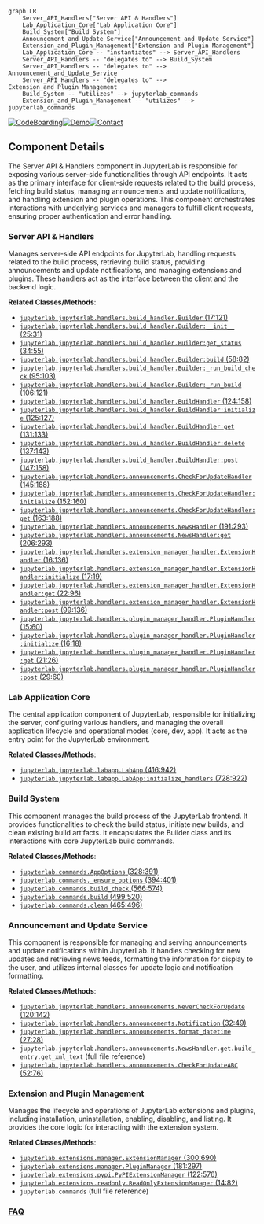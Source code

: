 ```mermaid
graph LR
    Server_API_Handlers["Server API & Handlers"]
    Lab_Application_Core["Lab Application Core"]
    Build_System["Build System"]
    Announcement_and_Update_Service["Announcement and Update Service"]
    Extension_and_Plugin_Management["Extension and Plugin Management"]
    Lab_Application_Core -- "instantiates" --> Server_API_Handlers
    Server_API_Handlers -- "delegates to" --> Build_System
    Server_API_Handlers -- "delegates to" --> Announcement_and_Update_Service
    Server_API_Handlers -- "delegates to" --> Extension_and_Plugin_Management
    Build_System -- "utilizes" --> jupyterlab_commands
    Extension_and_Plugin_Management -- "utilizes" --> jupyterlab_commands
```
[![CodeBoarding](https://img.shields.io/badge/Generated%20by-CodeBoarding-9cf?style=flat-square)](https://github.com/CodeBoarding/CodeBoarding)[![Demo](https://img.shields.io/badge/Try%20our-Demo-blue?style=flat-square)](https://www.codeboarding.org/demo)[![Contact](https://img.shields.io/badge/Contact%20us%20-%20contact@codeboarding.org-lightgrey?style=flat-square)](mailto:contact@codeboarding.org)

## Component Details

The Server API & Handlers component in JupyterLab is responsible for exposing various server-side functionalities through API endpoints. It acts as the primary interface for client-side requests related to the build process, fetching build status, managing announcements and update notifications, and handling extension and plugin operations. This component orchestrates interactions with underlying services and managers to fulfill client requests, ensuring proper authentication and error handling.

### Server API & Handlers
Manages server-side API endpoints for JupyterLab, handling requests related to the build process, retrieving build status, providing announcements and update notifications, and managing extensions and plugins. These handlers act as the interface between the client and the backend logic.


**Related Classes/Methods**:

- <a href="https://github.com/jupyterlab/jupyterlab/blob/master/jupyterlab/handlers/build_handler.py#L17-L121" target="_blank" rel="noopener noreferrer">`jupyterlab.jupyterlab.handlers.build_handler.Builder` (17:121)</a>
- <a href="https://github.com/jupyterlab/jupyterlab/blob/master/jupyterlab/handlers/build_handler.py#L25-L31" target="_blank" rel="noopener noreferrer">`jupyterlab.jupyterlab.handlers.build_handler.Builder:__init__` (25:31)</a>
- <a href="https://github.com/jupyterlab/jupyterlab/blob/master/jupyterlab/handlers/build_handler.py#L34-L55" target="_blank" rel="noopener noreferrer">`jupyterlab.jupyterlab.handlers.build_handler.Builder:get_status` (34:55)</a>
- <a href="https://github.com/jupyterlab/jupyterlab/blob/master/jupyterlab/handlers/build_handler.py#L58-L82" target="_blank" rel="noopener noreferrer">`jupyterlab.jupyterlab.handlers.build_handler.Builder:build` (58:82)</a>
- <a href="https://github.com/jupyterlab/jupyterlab/blob/master/jupyterlab/handlers/build_handler.py#L95-L103" target="_blank" rel="noopener noreferrer">`jupyterlab.jupyterlab.handlers.build_handler.Builder:_run_build_check` (95:103)</a>
- <a href="https://github.com/jupyterlab/jupyterlab/blob/master/jupyterlab/handlers/build_handler.py#L106-L121" target="_blank" rel="noopener noreferrer">`jupyterlab.jupyterlab.handlers.build_handler.Builder:_run_build` (106:121)</a>
- <a href="https://github.com/jupyterlab/jupyterlab/blob/master/jupyterlab/handlers/build_handler.py#L124-L158" target="_blank" rel="noopener noreferrer">`jupyterlab.jupyterlab.handlers.build_handler.BuildHandler` (124:158)</a>
- <a href="https://github.com/jupyterlab/jupyterlab/blob/master/jupyterlab/handlers/build_handler.py#L125-L127" target="_blank" rel="noopener noreferrer">`jupyterlab.jupyterlab.handlers.build_handler.BuildHandler:initialize` (125:127)</a>
- <a href="https://github.com/jupyterlab/jupyterlab/blob/master/jupyterlab/handlers/build_handler.py#L131-L133" target="_blank" rel="noopener noreferrer">`jupyterlab.jupyterlab.handlers.build_handler.BuildHandler:get` (131:133)</a>
- <a href="https://github.com/jupyterlab/jupyterlab/blob/master/jupyterlab/handlers/build_handler.py#L137-L143" target="_blank" rel="noopener noreferrer">`jupyterlab.jupyterlab.handlers.build_handler.BuildHandler:delete` (137:143)</a>
- <a href="https://github.com/jupyterlab/jupyterlab/blob/master/jupyterlab/handlers/build_handler.py#L147-L158" target="_blank" rel="noopener noreferrer">`jupyterlab.jupyterlab.handlers.build_handler.BuildHandler:post` (147:158)</a>
- <a href="https://github.com/jupyterlab/jupyterlab/blob/master/jupyterlab/handlers/announcements.py#L145-L188" target="_blank" rel="noopener noreferrer">`jupyterlab.jupyterlab.handlers.announcements.CheckForUpdateHandler` (145:188)</a>
- <a href="https://github.com/jupyterlab/jupyterlab/blob/master/jupyterlab/handlers/announcements.py#L152-L160" target="_blank" rel="noopener noreferrer">`jupyterlab.jupyterlab.handlers.announcements.CheckForUpdateHandler:initialize` (152:160)</a>
- <a href="https://github.com/jupyterlab/jupyterlab/blob/master/jupyterlab/handlers/announcements.py#L163-L188" target="_blank" rel="noopener noreferrer">`jupyterlab.jupyterlab.handlers.announcements.CheckForUpdateHandler:get` (163:188)</a>
- <a href="https://github.com/jupyterlab/jupyterlab/blob/master/jupyterlab/handlers/announcements.py#L191-L293" target="_blank" rel="noopener noreferrer">`jupyterlab.jupyterlab.handlers.announcements.NewsHandler` (191:293)</a>
- <a href="https://github.com/jupyterlab/jupyterlab/blob/master/jupyterlab/handlers/announcements.py#L206-L293" target="_blank" rel="noopener noreferrer">`jupyterlab.jupyterlab.handlers.announcements.NewsHandler:get` (206:293)</a>
- <a href="https://github.com/jupyterlab/jupyterlab/blob/master/jupyterlab/handlers/extension_manager_handler.py#L16-L136" target="_blank" rel="noopener noreferrer">`jupyterlab.jupyterlab.handlers.extension_manager_handler.ExtensionHandler` (16:136)</a>
- <a href="https://github.com/jupyterlab/jupyterlab/blob/master/jupyterlab/handlers/extension_manager_handler.py#L17-L19" target="_blank" rel="noopener noreferrer">`jupyterlab.jupyterlab.handlers.extension_manager_handler.ExtensionHandler:initialize` (17:19)</a>
- <a href="https://github.com/jupyterlab/jupyterlab/blob/master/jupyterlab/handlers/extension_manager_handler.py#L22-L96" target="_blank" rel="noopener noreferrer">`jupyterlab.jupyterlab.handlers.extension_manager_handler.ExtensionHandler:get` (22:96)</a>
- <a href="https://github.com/jupyterlab/jupyterlab/blob/master/jupyterlab/handlers/extension_manager_handler.py#L99-L136" target="_blank" rel="noopener noreferrer">`jupyterlab.jupyterlab.handlers.extension_manager_handler.ExtensionHandler:post` (99:136)</a>
- <a href="https://github.com/jupyterlab/jupyterlab/blob/master/jupyterlab/handlers/plugin_manager_handler.py#L15-L60" target="_blank" rel="noopener noreferrer">`jupyterlab.jupyterlab.handlers.plugin_manager_handler.PluginHandler` (15:60)</a>
- <a href="https://github.com/jupyterlab/jupyterlab/blob/master/jupyterlab/handlers/plugin_manager_handler.py#L16-L18" target="_blank" rel="noopener noreferrer">`jupyterlab.jupyterlab.handlers.plugin_manager_handler.PluginHandler:initialize` (16:18)</a>
- <a href="https://github.com/jupyterlab/jupyterlab/blob/master/jupyterlab/handlers/plugin_manager_handler.py#L21-L26" target="_blank" rel="noopener noreferrer">`jupyterlab.jupyterlab.handlers.plugin_manager_handler.PluginHandler:get` (21:26)</a>
- <a href="https://github.com/jupyterlab/jupyterlab/blob/master/jupyterlab/handlers/plugin_manager_handler.py#L29-L60" target="_blank" rel="noopener noreferrer">`jupyterlab.jupyterlab.handlers.plugin_manager_handler.PluginHandler:post` (29:60)</a>


### Lab Application Core
The central application component of JupyterLab, responsible for initializing the server, configuring various handlers, and managing the overall application lifecycle and operational modes (core, dev, app). It acts as the entry point for the JupyterLab environment.


**Related Classes/Methods**:

- <a href="https://github.com/jupyterlab/jupyterlab/blob/master/jupyterlab/labapp.py#L416-L942" target="_blank" rel="noopener noreferrer">`jupyterlab.jupyterlab.labapp.LabApp` (416:942)</a>
- <a href="https://github.com/jupyterlab/jupyterlab/blob/master/jupyterlab/labapp.py#L728-L922" target="_blank" rel="noopener noreferrer">`jupyterlab.jupyterlab.labapp.LabApp:initialize_handlers` (728:922)</a>


### Build System
This component manages the build process of the JupyterLab frontend. It provides functionalities to check the build status, initiate new builds, and clean existing build artifacts. It encapsulates the Builder class and its interactions with core JupyterLab build commands.


**Related Classes/Methods**:

- <a href="https://github.com/jupyterlab/jupyterlab/blob/master/jupyterlab/commands.py#L328-L391" target="_blank" rel="noopener noreferrer">`jupyterlab.commands.AppOptions` (328:391)</a>
- <a href="https://github.com/jupyterlab/jupyterlab/blob/master/jupyterlab/commands.py#L394-L401" target="_blank" rel="noopener noreferrer">`jupyterlab.commands._ensure_options` (394:401)</a>
- <a href="https://github.com/jupyterlab/jupyterlab/blob/master/jupyterlab/commands.py#L566-L574" target="_blank" rel="noopener noreferrer">`jupyterlab.commands.build_check` (566:574)</a>
- <a href="https://github.com/jupyterlab/jupyterlab/blob/master/jupyterlab/commands.py#L499-L520" target="_blank" rel="noopener noreferrer">`jupyterlab.commands.build` (499:520)</a>
- <a href="https://github.com/jupyterlab/jupyterlab/blob/master/jupyterlab/commands.py#L465-L496" target="_blank" rel="noopener noreferrer">`jupyterlab.commands.clean` (465:496)</a>


### Announcement and Update Service
This component is responsible for managing and serving announcements and update notifications within JupyterLab. It handles checking for new updates and retrieving news feeds, formatting the information for display to the user, and utilizes internal classes for update logic and notification formatting.


**Related Classes/Methods**:

- <a href="https://github.com/jupyterlab/jupyterlab/blob/master/jupyterlab/handlers/announcements.py#L120-L142" target="_blank" rel="noopener noreferrer">`jupyterlab.jupyterlab.handlers.announcements.NeverCheckForUpdate` (120:142)</a>
- <a href="https://github.com/jupyterlab/jupyterlab/blob/master/jupyterlab/handlers/announcements.py#L32-L49" target="_blank" rel="noopener noreferrer">`jupyterlab.jupyterlab.handlers.announcements.Notification` (32:49)</a>
- <a href="https://github.com/jupyterlab/jupyterlab/blob/master/jupyterlab/handlers/announcements.py#L27-L28" target="_blank" rel="noopener noreferrer">`jupyterlab.jupyterlab.handlers.announcements.format_datetime` (27:28)</a>
- `jupyterlab.jupyterlab.handlers.announcements.NewsHandler.get.build_entry.get_xml_text` (full file reference)
- <a href="https://github.com/jupyterlab/jupyterlab/blob/master/jupyterlab/handlers/announcements.py#L52-L76" target="_blank" rel="noopener noreferrer">`jupyterlab.jupyterlab.handlers.announcements.CheckForUpdateABC` (52:76)</a>


### Extension and Plugin Management
Manages the lifecycle and operations of JupyterLab extensions and plugins, including installation, uninstallation, enabling, disabling, and listing. It provides the core logic for interacting with the extension system.


**Related Classes/Methods**:

- <a href="https://github.com/jupyterlab/jupyterlab/blob/master/jupyterlab/extensions/manager.py#L300-L690" target="_blank" rel="noopener noreferrer">`jupyterlab.extensions.manager.ExtensionManager` (300:690)</a>
- <a href="https://github.com/jupyterlab/jupyterlab/blob/master/jupyterlab/extensions/manager.py#L181-L297" target="_blank" rel="noopener noreferrer">`jupyterlab.extensions.manager.PluginManager` (181:297)</a>
- <a href="https://github.com/jupyterlab/jupyterlab/blob/master/jupyterlab/extensions/pypi.py#L122-L576" target="_blank" rel="noopener noreferrer">`jupyterlab.extensions.pypi.PyPIExtensionManager` (122:576)</a>
- <a href="https://github.com/jupyterlab/jupyterlab/blob/master/jupyterlab/extensions/readonly.py#L14-L82" target="_blank" rel="noopener noreferrer">`jupyterlab.extensions.readonly.ReadOnlyExtensionManager` (14:82)</a>
- `jupyterlab.commands` (full file reference)




### [FAQ](https://github.com/CodeBoarding/GeneratedOnBoardings/tree/main?tab=readme-ov-file#faq)